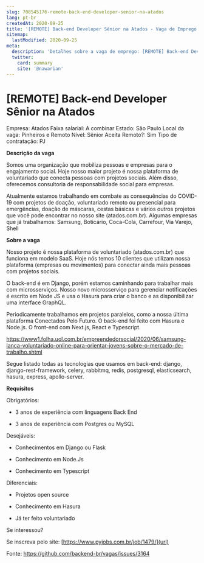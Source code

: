 ```yaml
---
slug: 708545176-remote-back-end-developer-senior-na-atados
lang: pt-br
createdAt: 2020-09-25
title: '[REMOTE] Back-end Developer Sênior na Atados - Vaga de Emprego'
sitemap:
  lastModified: 2020-09-25
meta:
  description: 'Detalhes sobre a vaga de emprego: [REMOTE] Back-end Developer Sênior na Atados'
  twitter:
    card: summary
    site: '@nawarian'
---
```


# [REMOTE] Back-end Developer Sênior na Atados

Empresa: Atados
Faixa salarial: A combinar
Estado: São Paulo
Local da vaga: Pinheiros e Remoto
Nível: Sênior
Aceita Remoto?: Sim
Tipo de contratação: PJ

**Descrição da vaga**

Somos uma organização que mobiliza pessoas e empresas para o engajamento social. Hoje nosso maior projeto é nossa plataforma de voluntariado que conecta pessoas com projetos sociais. Além disso, oferecemos consultoria de responsabilidade social para empresas.

Atualmente estamos trabalhando em combate as consequências do COVID-19 com projetos de doação, voluntariado remoto ou presencial para emergências, doação de máscaras, cestas básicas e vários outros projetos que você pode encontrar no nosso site (atados.com.br). Algumas empresas que já trabalhamos: Samsung, Boticário, Coca-Cola, Carrefour, Via Varejo, Shell

**Sobre a vaga**

Nosso projeto é nossa plataforma de voluntariado (atados.com.br) que funciona em modelo SaaS. Hoje nós temos 10 clientes que utilizam nossa plataforma (empresas ou movimentos) para conectar ainda mais pessoas com projetos sociais.

O back-end é em Django, porém estamos caminhando para trabalhar mais com microsserviços. Nosso novo microsserviço para gerenciar notificações é escrito em Node JS e usa o Hasura para criar o banco e as disponibilizar uma interface GraphQL.

Periodicamente trabalhamos em projetos paralelos, como a nossa última plataforma Conectados Pelo Futuro. O back-end foi feito com Hasura e Node.js. O front-end com Next.js, React e Typescript.

https://www1.folha.uol.com.br/empreendedorsocial/2020/06/samsung-lanca-voluntariado-online-para-orientar-jovens-sobre-o-mercado-de-trabalho.shtml

Segue listado todas as tecnologias que usamos em back-end: django, django-rest-framework, celery, rabbitmq, redis, postgresql, elasticsearch, hasura, express, apollo-server.


**Requisitos**

Obrigatórios:

- 3 anos de experiência com linguagens Back End

- 3 anos de experiência com Postgres ou MySQL



Desejáveis:

- Conhecimentos em Django ou Flask
 
- Conhecimento em Node.Js

- Conhecimento em Typescript



Diferenciais:

- Projetos open source

- Conhecimento em Hasura

- Já ter feito voluntariado

Se interessou?

Se inscreva pelo site:
[https://www.pyjobs.com.br/job/1479/](url)




Fonte: https://github.com/backend-br/vagas/issues/3164
